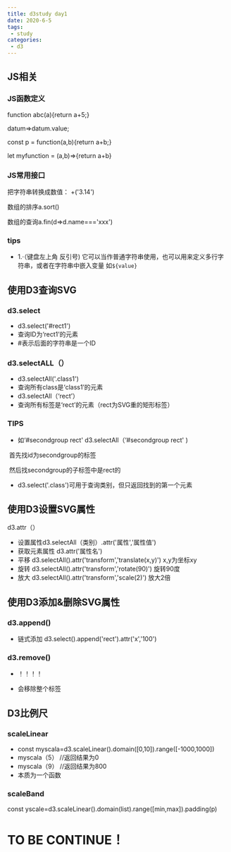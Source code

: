 ```yaml
---
title: d3study day1
date: 2020-6-5
tags:
 - study
categories:
 - d3
---
```

## JS相关

### JS函数定义

function abc(a){return a+5;}

datum=>datum.value;

const p = function(a,b){return a+b;}

let myfunction = (a,b)=>{return a+b}



### JS常用接口

把字符串转换成数值： +('3.14')

数组的排序a.sort()

数组的查询a.fin(d=>d.name==='xxx')



### tips
+ 1.·（键盘左上角 反引号) 它可以当作普通字符串使用，也可以用来定义多行字符串，或者在字符串中嵌入变量   如`${value}`





## 使用D3查询SVG

### d3.select

+ d3.select('#rect1')
+ 查询ID为‘rect1’的元素
+ #表示后面的字符串是一个ID

### d3.selectALL（）

+ d3.selectAll('.class1')
+ 查询所有class是‘class1’的元素
+ d3.selectAll（‘rect’）
+ 查询所有标签是‘rect’的元素（rect为SVG重的矩形标签）

### TIPS

+ 如‘#secondgroup rect'   d3.selectAll（‘#secondgroup rect' )

​      首先找id为secondgroup的标签

​      然后找secondgroup的子标签中是rect的

+ d3.select('.class')可用于查询类别，但只返回找到的第一个元素

  

## 使用D3设置SVG属性

d3.attr（）

+ 设置属性d3.selectAll（类别）.attr('属性','属性值')
+ 获取元素属性 d3.attr('属性名')
+ 平移 d3.selectAll().attr('transform','translate(x,y)')  x,y为坐标xy
+ 旋转 d3.selectAll().attr('transform','rotate(90)')   旋转90度
+ 放大 d3.selectAll().attr('transform','scale(2)')   放大2倍



## 使用D3添加&删除SVG属性

### d3.append()

+ 链式添加 d3.select().append('rect').attr('x','100')

### d3.remove()

+ ！！！！

+ 会移除整个标签

  

## D3比例尺
### scaleLinear
+ const myscala=d3.scaleLinear().domain([0,10]).range([-1000,1000])
+ myscala（5）   //返回结果为0   
+ myscala（9）   //返回结果为800
+ 本质为一个函数

### scaleBand
const yscale=d3.scaleLinear().domain(list).range([min,max]).padding(p)



#  TO BE CONTINUE！
